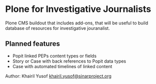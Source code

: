 # Plone for Investigative Journalists

Plone CMS buildout that includes add-ons,
that will be useful to build database of resources
for investigative jouranalist.

## Planned features

 * Popit linked PEPs content types or fields
 * Story or Case with back references to Popit data types
 * Case with automated timelines of linked content

Author: Khairil Yusof <khairil.yusof@sinarproject.org>
